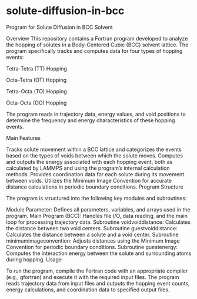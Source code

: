 # solute-diffusion-in-bcc

Program for Solute Diffusion in BCC Solvent

Overview This repository contains a Fortran program developed to analyze the hopping of solutes in a Body-Centered Cubic (BCC) solvent lattice. The program specifically tracks and computes data for four types of hopping events:

Tetra-Tetra (TT) Hopping

Octa-Tetra (OT) Hopping

Tetra-Octa (TO) Hopping

Octa-Octa (OO) Hopping

The program reads in trajectory data, energy values, and void positions to determine the frequency and energy characteristics of these hopping events.

Main Features

Tracks solute movement within a BCC lattice and categorizes the events based on the types of voids between which the solute moves.
Computes and outputs the energy associated with each hopping event, both as calculated by LAMMPS and using the program’s internal calculation methods.
Provides coordination data for each solute during its movement between voids.
Utilizes the Minimum Image Convention for accurate distance calculations in periodic boundary conditions.
Program Structure

The program is structured into the following key modules and subroutines:

Module Parameter: Defines all parameters, variables, and arrays used in the program.
Main Program (BCC): Handles file I/O, data reading, and the main loop for processing trajectory data.
Subroutine voidvoiddistance: Calculates the distance between two void centers.
Subroutine guestvoiddistance: Calculates the distance between a solute and a void center.
Subroutine minimumimageconvention: Adjusts distances using the Minimum Image Convention for periodic boundary conditions.
Subroutine guestenergy: Computes the interaction energy between the solute and surrounding atoms during hopping.
Usage

To run the program, compile the Fortran code with an appropriate compiler (e.g., gfortran) and execute it with the required input files. The program reads trajectory data from input files and outputs the hopping event counts, energy calculations, and coordination data to specified output files.
